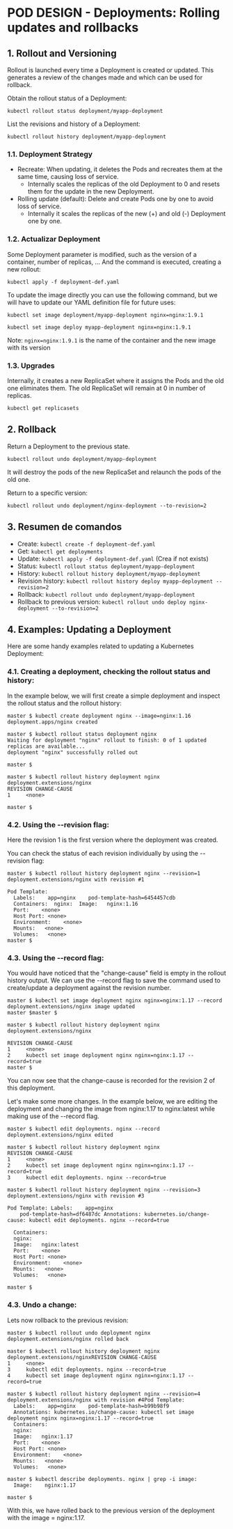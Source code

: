 # POD DESIGN - Deployments: Rolling updates and rollbacks

## **1. Rollout and Versioning**

Rollout is launched every time a Deployment is created or updated. This generates a review of the changes made and which can be used for rollback.

Obtain the rollout status of a Deployment:

`kubectl rollout status deployment/myapp-deployment`

List the revisions and history of a Deployment:

`kubectl rollout history deployment/myapp-deployment`

### **1.1. Deployment Strategy**

- Recreate: When updating, it deletes the Pods and recreates them at the same time, causing loss of service.
  - Internally scales the replicas of the old Deployment to 0 and resets them for the update in the new Deployment.
- Rolling update (default): Delete and create Pods one by one to avoid loss of service.
  - Internally it scales the replicas of the new (+) and old (-) Deployment one by one.

### **1.2. Actualizar Deployment**

Some Deployment parameter is modified, such as the version of a container, number of replicas, ... And the command is executed, creating a new rollout:

`kubectl apply -f deployment-def.yaml`

To update the image directly you can use the following command, but we will have to update our YAML definition file for future uses:

`kubectl set image deployment/myapp-deployment nginx=nginx:1.9.1`

`kubectl set image deploy myapp-deployment nginx=nginx:1.9.1`

Note: `nginx=nginx:1.9.1` is the name of the container and the new image with its version

### **1.3. Upgrades**

Internally, it creates a new ReplicaSet where it assigns the Pods and the old one eliminates them. The old ReplicaSet will remain at 0 in number of replicas.

`kubectl get replicasets`

## **2. Rollback**

Return a Deployment to the previous state.

`kubectl rollout undo deployment/myapp-deployment`

It will destroy the pods of the new ReplicaSet and relaunch the pods of the old one.

Return to a specific version:

`kubectl rollout undo deployment/nginx-deployment --to-revision=2`

## **3. Resumen de comandos**

- Create: `kubectl create -f deployment-def.yaml`
- Get: `kubectl get deployments`
- Update: `kubectl apply -f deployment-def.yaml` (Crea if not exists)
- Status: `kubectl rollout status deployment/myapp-deployment`
- History: `kubectl rollout history deployment/myapp-deployment`
- Revision history: `kubectl rollout history deploy myapp-deployment --revision=2`
- Rollback: `kubectl rollout undo deployment/myapp-deployment`
- Rollback to previous version: `kubectl rollout undo deploy nginx-deployment --to-revision=2`

## **4. Examples: Updating a Deployment**

Here are some handy examples related to updating a Kubernetes Deployment:

### **4.1. Creating a deployment, checking the rollout status and history:**

In the example below, we will first create a simple deployment and inspect the rollout status and the rollout history:

```console
master $ kubectl create deployment nginx --image=nginx:1.16
deployment.apps/nginx created
  
master $ kubectl rollout status deployment nginx
Waiting for deployment "nginx" rollout to finish: 0 of 1 updated replicas are available...
deployment "nginx" successfully rolled out
  
master $
  
master $ kubectl rollout history deployment nginx
deployment.extensions/nginx
REVISION CHANGE-CAUSE
1     <none>
  
master $
```

### **4.2. Using the --revision flag:**

Here the revision 1 is the first version where the deployment was created.

You can check the status of each revision individually by using the --revision flag:

```console
master $ kubectl rollout history deployment nginx --revision=1
deployment.extensions/nginx with revision #1
  
Pod Template:
  Labels:    app=nginx    pod-template-hash=6454457cdb
  Containers:  nginx:  Image:   nginx:1.16
  Port:    <none>
  Host Port: <none>
  Environment:    <none>
  Mounts:   <none>
  Volumes:   <none>
master $ 
```

### **4.3. Using the --record flag:**

You would have noticed that the "change-cause" field is empty in the rollout history output. We can use the --record flag to save the command used to create/update a deployment against the revision number.

```console
master $ kubectl set image deployment nginx nginx=nginx:1.17 --record
deployment.extensions/nginx image updated
master $master $
  
master $ kubectl rollout history deployment nginx
deployment.extensions/nginx
  
REVISION CHANGE-CAUSE
1     <none>
2     kubectl set image deployment nginx nginx=nginx:1.17 --record=true
master $
```

You can now see that the change-cause is recorded for the revision 2 of this deployment.

Let's make some more changes. In the example below, we are editing the deployment and changing the image from nginx:1.17 to nginx:latest while making use of the --record flag.

```console
master $ kubectl edit deployments. nginx --record
deployment.extensions/nginx edited
  
master $ kubectl rollout history deployment nginx
REVISION CHANGE-CAUSE
1     <none>
2     kubectl set image deployment nginx nginx=nginx:1.17 --record=true
3     kubectl edit deployments. nginx --record=true
  
master $ kubectl rollout history deployment nginx --revision=3
deployment.extensions/nginx with revision #3
  
Pod Template: Labels:    app=nginx
    pod-template-hash=df6487dc Annotations: kubernetes.io/change-cause: kubectl edit deployments. nginx --record=true
  
  Containers:
  nginx:
  Image:   nginx:latest
  Port:    <none>
  Host Port: <none>
  Environment:    <none>
  Mounts:   <none>
  Volumes:   <none>
  
master $
```

### **4.3. Undo a change:**

Lets now rollback to the previous revision:

```console
master $ kubectl rollout undo deployment nginx
deployment.extensions/nginx rolled back
  
master $ kubectl rollout history deployment nginx
deployment.extensions/nginxREVISION CHANGE-CAUSE
1     <none>
3     kubectl edit deployments. nginx --record=true
4     kubectl set image deployment nginx nginx=nginx:1.17 --record=true

master $ kubectl rollout history deployment nginx --revision=4
deployment.extensions/nginx with revision #4Pod Template:
  Labels:    app=nginx    pod-template-hash=b99b98f9
  Annotations: kubernetes.io/change-cause: kubectl set image deployment nginx nginx=nginx:1.17 --record=true
  Containers:
  nginx:
  Image:   nginx:1.17
  Port:    <none>
  Host Port: <none>
  Environment:    <none>
  Mounts:   <none>
  Volumes:   <none>
  
master $ kubectl describe deployments. nginx | grep -i image:
  Image:    nginx:1.17

master $
```

With this, we have rolled back to the previous version of the deployment with the image = nginx:1.17.